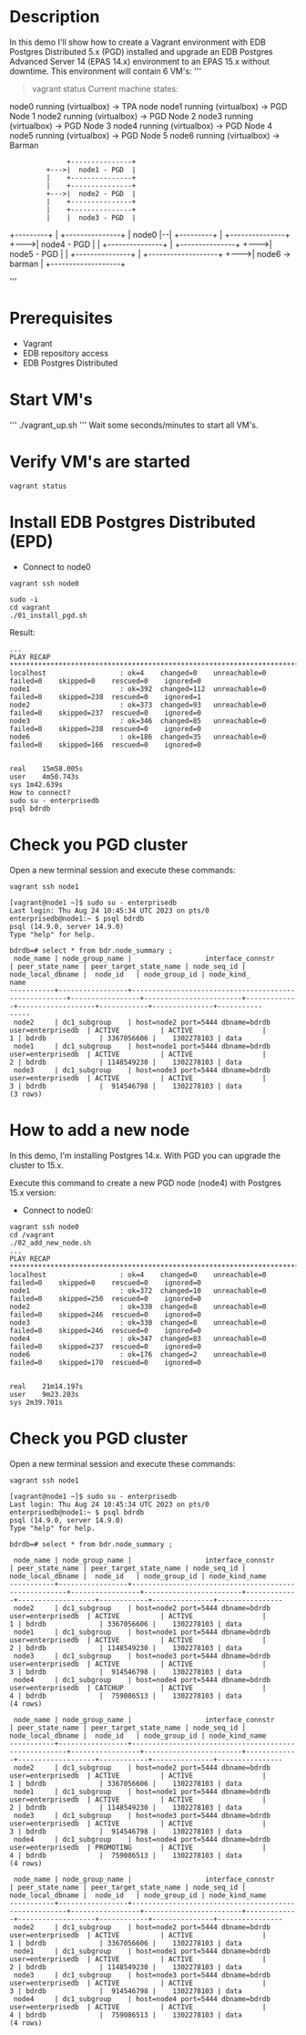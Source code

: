 # Description
In this demo I'll show how to create a Vagrant environment with EDB Postgres Distributed 5.x (PGD) installed and upgrade an EDB Postgres Advanced Server 14 (EPAS 14.x) environment to an EPAS 15.x without downtime.
This environment will contain 6 VM's:
'''
> vagrant status
Current machine states:

node0                     running (virtualbox)  -> TPA node
node1                     running (virtualbox)  -> PGD Node 1
node2                     running (virtualbox)  -> PGD Node 2
node3                     running (virtualbox)  -> PGD Node 3
node4                     running (virtualbox)  -> PGD Node 4
node5                     running (virtualbox)  -> PGD Node 5
node6                     running (virtualbox)  -> Barman



                  +---------------+
             +--->|  node1 - PGD  |
             |    +---------------+
             |    +---------------+
             +--->|  node2 - PGD  |
             |    +---------------+
             |    +---------------+
             |    |  node3 - PGD  |
+---------+  |    +---------------+
|  node0  |--|
+---------+  |    +---------------+
             +--->|  node4 - PGD  |
             |    +---------------+
             |    +---------------+
             +--->|  node5 - PGD  |
             |    +---------------+
             |    +-------------------+
             +--->|  node6 -> barman  |
                  +-------------------+



'''

# Prerequisites
- Vagrant
- EDB repository access
- EDB Postgres Distributed

# Start VM's
'''
./vagrant_up.sh
'''
Wait some seconds/minutes to start all VM's.

# Verify VM's are started
```
vagrant status
```

# Install EDB Postgres Distributed (EPD)
- Connect to node0
```
vagrant ssh node0

sudo -i
cd vagrant
./01_install_pgd.sh
```
Result:
```
...
PLAY RECAP ***************************************************************************************************
localhost                  : ok=4    changed=0    unreachable=0    failed=0    skipped=0    rescued=0    ignored=0
node1                      : ok=392  changed=112  unreachable=0    failed=0    skipped=238  rescued=0    ignored=1
node2                      : ok=373  changed=93   unreachable=0    failed=0    skipped=237  rescued=0    ignored=0
node3                      : ok=346  changed=85   unreachable=0    failed=0    skipped=238  rescued=0    ignored=0
node6                      : ok=186  changed=35   unreachable=0    failed=0    skipped=166  rescued=0    ignored=0


real	15m58.005s
user	4m50.743s
sys	1m42.639s
How to connect?
sudo su - enterprisedb
psql bdrdb
```

# Check you PGD cluster
Open a new terminal session and execute these commands:
```
vagrant ssh node1

[vagrant@node1 ~]$ sudo su - enterprisedb
Last login: Thu Aug 24 10:45:34 UTC 2023 on pts/0
enterprisedb@node1:~ $ psql bdrdb
psql (14.9.0, server 14.9.0)
Type "help" for help.

bdrdb=# select * from bdr.node_summary ;
 node_name | node_group_name |                  interface_connstr                   | peer_state_name | peer_target_state_name | node_seq_id | node_local_dbname |  node_id   | node_group_id | node_kind_
name
-----------+-----------------+------------------------------------------------------+-----------------+------------------------+-------------+-------------------+------------+---------------+-----------
-----
 node2     | dc1_subgroup    | host=node2 port=5444 dbname=bdrdb user=enterprisedb  | ACTIVE          | ACTIVE                 |           1 | bdrdb             | 3367056606 |    1302278103 | data
 node1     | dc1_subgroup    | host=node1 port=5444 dbname=bdrdb user=enterprisedb  | ACTIVE          | ACTIVE                 |           2 | bdrdb             | 1148549230 |    1302278103 | data
 node3     | dc1_subgroup    | host=node3 port=5444 dbname=bdrdb user=enterprisedb  | ACTIVE          | ACTIVE                 |           3 | bdrdb             |  914546798 |    1302278103 | data
(3 rows)
```

# How to add a new node
In this demo, I'm installing Postgres 14.x. With PGD you can upgrade the cluster to 15.x. 

Execute this command to create a new PGD node (node4) with Postgres 15.x version:
- Connect to node0:
```
vagrant ssh node0
cd /vagrant
./02_add_new_node.sh
...
PLAY RECAP *************************************************************************************************************************
localhost                  : ok=4    changed=0    unreachable=0    failed=0    skipped=0    rescued=0    ignored=0
node1                      : ok=372  changed=10   unreachable=0    failed=0    skipped=250  rescued=0    ignored=0
node2                      : ok=330  changed=8    unreachable=0    failed=0    skipped=246  rescued=0    ignored=0
node3                      : ok=330  changed=8    unreachable=0    failed=0    skipped=246  rescued=0    ignored=0
node4                      : ok=347  changed=83   unreachable=0    failed=0    skipped=237  rescued=0    ignored=0
node6                      : ok=176  changed=2    unreachable=0    failed=0    skipped=170  rescued=0    ignored=0


real	21m14.197s
user	9m23.203s
sys	2m39.701s
```

# Check you PGD cluster
Open a new terminal session and execute these commands:
```
vagrant ssh node1

[vagrant@node1 ~]$ sudo su - enterprisedb
Last login: Thu Aug 24 10:45:34 UTC 2023 on pts/0
enterprisedb@node1:~ $ psql bdrdb
psql (14.9.0, server 14.9.0)
Type "help" for help.

bdrdb=# select * from bdr.node_summary ;

 node_name | node_group_name |                  interface_connstr                   | peer_state_name | peer_target_state_name | node_seq_id | node_local_dbname |  node_id   | node_group_id | node_kind_name
-----------+-----------------+------------------------------------------------------+-----------------+------------------------+-------------+-------------------+------------+---------------+----------------
 node2     | dc1_subgroup    | host=node2 port=5444 dbname=bdrdb user=enterprisedb  | ACTIVE          | ACTIVE                 |           1 | bdrdb             | 3367056606 |    1302278103 | data
 node1     | dc1_subgroup    | host=node1 port=5444 dbname=bdrdb user=enterprisedb  | ACTIVE          | ACTIVE                 |           2 | bdrdb             | 1148549230 |    1302278103 | data
 node3     | dc1_subgroup    | host=node3 port=5444 dbname=bdrdb user=enterprisedb  | ACTIVE          | ACTIVE                 |           3 | bdrdb             |  914546798 |    1302278103 | data
 node4     | dc1_subgroup    | host=node4 port=5444 dbname=bdrdb user=enterprisedb  | CATCHUP         | ACTIVE                 |           4 | bdrdb             |  759086513 |    1302278103 | data
(4 rows)

 node_name | node_group_name |                  interface_connstr                   | peer_state_name | peer_target_state_name | node_seq_id | node_local_dbname |  node_id   | node_group_id | node_kind_name
-----------+-----------------+------------------------------------------------------+-----------------+------------------------+-------------+-------------------+------------+---------------+----------------
 node2     | dc1_subgroup    | host=node2 port=5444 dbname=bdrdb user=enterprisedb  | ACTIVE          | ACTIVE                 |           1 | bdrdb             | 3367056606 |    1302278103 | data
 node1     | dc1_subgroup    | host=node1 port=5444 dbname=bdrdb user=enterprisedb  | ACTIVE          | ACTIVE                 |           2 | bdrdb             | 1148549230 |    1302278103 | data
 node3     | dc1_subgroup    | host=node3 port=5444 dbname=bdrdb user=enterprisedb  | ACTIVE          | ACTIVE                 |           3 | bdrdb             |  914546798 |    1302278103 | data
 node4     | dc1_subgroup    | host=node4 port=5444 dbname=bdrdb user=enterprisedb  | PROMOTING       | ACTIVE                 |           4 | bdrdb             |  759086513 |    1302278103 | data
(4 rows)

 node_name | node_group_name |                  interface_connstr                   | peer_state_name | peer_target_state_name | node_seq_id | node_local_dbname |  node_id   | node_group_id | node_kind_name
-----------+-----------------+------------------------------------------------------+-----------------+------------------------+-------------+-------------------+------------+---------------+----------------
 node2     | dc1_subgroup    | host=node2 port=5444 dbname=bdrdb user=enterprisedb  | ACTIVE          | ACTIVE                 |           1 | bdrdb             | 3367056606 |    1302278103 | data
 node1     | dc1_subgroup    | host=node1 port=5444 dbname=bdrdb user=enterprisedb  | ACTIVE          | ACTIVE                 |           2 | bdrdb             | 1148549230 |    1302278103 | data
 node3     | dc1_subgroup    | host=node3 port=5444 dbname=bdrdb user=enterprisedb  | ACTIVE          | ACTIVE                 |           3 | bdrdb             |  914546798 |    1302278103 | data
 node4     | dc1_subgroup    | host=node4 port=5444 dbname=bdrdb user=enterprisedb  | ACTIVE          | ACTIVE                 |           4 | bdrdb             |  759086513 |    1302278103 | data
(4 rows)

```

